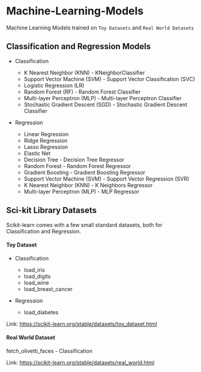 # Machine-Learning-Models
Machine Learning Models trained on `Toy Datasets` and `Real World Datasets`


## Classification and Regression Models

* Classification
  - K Nearest Neighbor (KNN) - KNeighborClassifier
  - Support Vector Machine (SVM) - Support Vector Classification (SVC)
  - Logistic Regression (LR)
  - Random Forest (RF) - Random Forest Classifier
  - Multi-layer Perceptron (MLP) - Multi-layer Perceptron Classifier
  - Stochastic Gradient Descent (SGD) - Stochastic Gradient Descent Classifier

* Regression
  - Linear Regression
  - Ridge Regression
  - Lasso Regression
  - Elastic Net
  - Decision Tree -  Decision Tree Regressor
  - Random Forest - Random Forest Regressor
  - Gradient Boosting - Gradient Boosting Regressor
  - Support Vector Machine (SVM) - Support Vector Regression (SVR)
  - K Nearest Neighbor (KNN) - K Neighbors Regressor
  - Multi-layer Perceptron (MLP) - MLP Regressor


## Sci-kit Library Datasets

Scikit-learn comes with a few small standard datasets, both for Classification and Regression.

#### Toy Dataset

* Classification
  - load_iris
  - load_digits
  - load_wine
  - load_breast_cancer

* Regression
  - load_diabetes


Link: https://scikit-learn.org/stable/datasets/toy_dataset.html


#### Real World Dataset

fetch_olivetti_faces - Classification

Link: https://scikit-learn.org/stable/datasets/real_world.html



